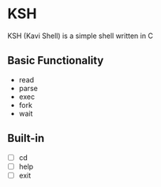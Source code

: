 # KSH
KSH (Kavi Shell) is a simple shell written in C

## Basic Functionality
- read
- parse
- exec
- fork
- wait

## Built-in
- [ ] cd
- [ ] help
- [ ] exit

